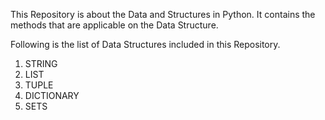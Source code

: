 This Repository is about the Data and Structures in Python.
It contains the methods that are applicable on the Data Structure.

Following is the list of Data Structures included in this Repository.

  1. STRING
  2. LIST
  3. TUPLE
  4. DICTIONARY
  5. SETS
